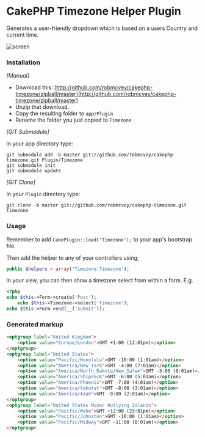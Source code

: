 # CakePHP Timezone Helper Plugin

Generates a user-friendly dropdown which is based on a users Country and current time.

![screen](/timezone-screen.png)

### Installation

_[Manual]_

* Download this: [http://github.com/robmcvey/cakephp-timezone/zipball/master](http://github.com/robmcvey/cakephp-timezone/zipball/master)
* Unzip that download.
* Copy the resulting folder to `app/Plugin`
* Rename the folder you just copied to `Timezone`

_[GIT Submodule]_

In your app directory type:

```shell
git submodule add -b master git://github.com/robmcvey/cakephp-timezone.git Plugin/Timezone
git submodule init
git submodule update
```

_[GIT Clone]_

In your `Plugin` directory type:

```shell
git clone -b master git://github.com/robmcvey/cakephp-timezone.git Timezone
```

### Usage

Remember to add `CakePlugin::load('Timezone');` to your app's bootstrap file.

Then add the helper to any of your controllers using;

```php
public $helpers = array('Timezone.Timezone');
```

In your view, you can then show a timezone select from within a form. E.g.

```php
<?php 
echo $this->Form->create('Post');
	echo $this->Timezone->select('timezone');
echo $this->Form->end(__('Submit'));
```

### Generated markup

```html
<optgroup label="United Kingdom">
	<option value="Europe/London">GMT +1:00 (12:01pm)</option>
</optgroup>
<optgroup label="United States">
	<option value="Pacific/Honolulu">GMT -10:00 (1:01am)</option>
	<option value="America/New_York">GMT -4:00 (7:01am)</option>
	<option value="America/North_Dakota/New_Salem">GMT -5:00 (6:01am)</option>
	<option value="America/Shiprock">GMT -6:00 (5:01am)</option>
	<option value="America/Phoenix">GMT -7:00 (4:01am)</option>
	<option value="America/Yakutat">GMT -8:00 (3:01am)</option>
	<option value="America/Adak">GMT -9:00 (2:01am)</option>
</optgroup>
<optgroup label="United States Minor Outlying Islands">
	<option value="Pacific/Wake">GMT +12:00 (23:01pm)</option>
	<option value="Pacific/Johnston">GMT -10:00 (1:01am)</option>
	<option value="Pacific/Midway">GMT -11:00 (0:01am)</option>
</optgroup>
```
